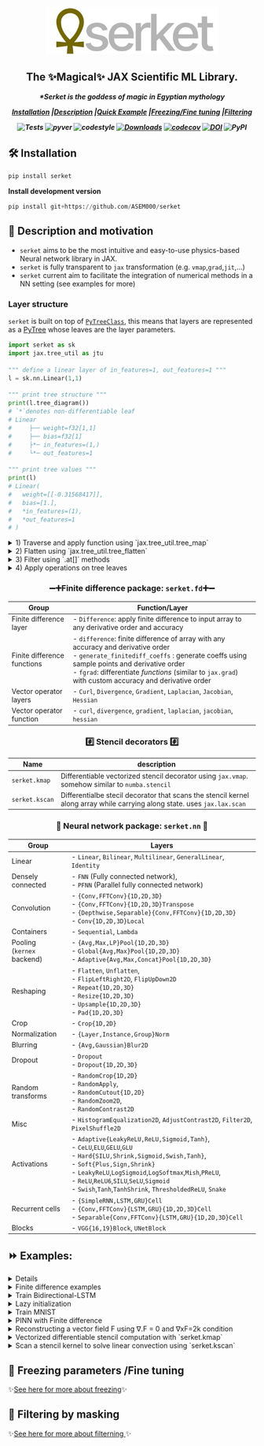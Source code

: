 
<div align="center">
<img width="350px" src="assets/serketLogo.svg"></div>

<h2 align="center">The ✨Magical✨ JAX Scientific ML Library.</h2>
<h5 align = "center"> *Serket is the goddess of magic in Egyptian mythology 

[**Installation**](#Installation)
|[**Description**](#Description)
|[**Quick Example**](#QuickExample)
|[**Freezing/Fine tuning**](#Freezing)
|[**Filtering**](#Filtering)


![Tests](https://github.com/ASEM000/serket/actions/workflows/tests.yml/badge.svg)
![pyver](https://img.shields.io/badge/python-3.7%203.8%203.9%203.10-red)
![codestyle](https://img.shields.io/badge/codestyle-black-lightgrey)
[![Downloads](https://pepy.tech/badge/serket)](https://pepy.tech/project/serket)
[![codecov](https://codecov.io/gh/ASEM000/serket/branch/main/graph/badge.svg?token=C6NXOK9EVS)](https://codecov.io/gh/ASEM000/serket)
[![DOI](https://zenodo.org/badge/526985786.svg)](https://zenodo.org/badge/latestdoi/526985786)
![PyPI](https://img.shields.io/pypi/v/serket)

</h5>


## 🛠️ Installation<a id="Installation"></a>

```python
pip install serket
```
**Install development version**
```python
pip install git+https://github.com/ASEM000/serket
```


## 📖 Description and motivation<a id="Description"></a>
- `serket` aims to be the most intuitive and easy-to-use physics-based Neural network library in JAX.
- `serket` is fully transparent to `jax` transformation (e.g. `vmap`,`grad`,`jit`,...)
- `serket` current aim to facilitate the integration of numerical methods in a NN setting (see examples for more)

### Layer structure

`serket` is built on top of [`PyTreeClass`](https://github.com/ASEM000/pytreeclass), this means that layers are represented as a [PyTree](https://jax.readthedocs.io/en/latest/pytrees.html) whose leaves are the layer parameters.

```python
import serket as sk 
import jax.tree_util as jtu

""" define a linear layer of in_features=1, out_features=1 """
l = sk.nn.Linear(1,1)

""" print tree structure """
print(l.tree_diagram())
# `*`denotes non-differentiable leaf
# Linear
#     ├── weight=f32[1,1]
#     ├── bias=f32[1]
#     ├*─ in_features=(1,)
#     └*─ out_features=1 

""" print tree values """
print(l)
# Linear(
#   weight=[[-0.31568417]],
#   bias=[1.],
#   *in_features=(1),
#   *out_features=1
# )
```


<details> 
<summary> 1) Traverse and apply function using `jax.tree_util.tree_map`</summary>

```python
""" add 10 to all leaves """
print(jtu.tree_map(lambda x:x+10, l))
# Linear(
#   weight=[[9.684316]],
#   bias=[11.],
#   *in_features=(1),
#   *out_features=1
# )
```

</details>

<details>
<summary> 2) Flatten using `jax.tree_util.tree_flatten` </summary>

```python
""" flatten all params(leaves) """
print(jtu.tree_leaves(l))
# [DeviceArray([[-0.31568417]], dtype=float32), DeviceArray([1.], dtype=float32)]

```
</details>

<details>
<summary> 3) Filter using `.at[]` methods </summary>

```python
""" set 100 to all positive values of l (i.e. only to bias) """
print(l.at[l>0].set(100))
# Linear(
#   weight=[[-0.31568417]],
#   bias=[100.],
#   *in_features=(1),
#   *out_features=1
# )

```
</details>

<details> <summary>
4) Apply operations on tree leaves 
</summary>

```python
""" same layers can be added,subtracted,divided,... """
print(l + l + 100 )
# Linear(
#   weight=[[99.36863]],
#   bias=[102.],
#   *in_features=(1),
#   *out_features=1
# )
```
</details>


<div align="center">

### ➖➕Finite difference package: `serket.fd`➕➖

| Group| Function/Layer|
| ------------- | ------------- |
|Finite difference layer| - `Difference`: apply finite difference to input array to any derivative order and accuracy|
|Finite difference functions| - `difference`: finite difference of array with any accuracy and derivative order  <br> - `generate_finitediff_coeffs` : generate coeffs using sample points and derivative order <br> - `fgrad`: differentiate _functions_ (similar to `jax.grad`) with custom accuracy and derivative order|
|Vector operator layers|- `Curl`, `Divergence`, `Gradient`, `Laplacian`, `Jacobian`, `Hessian`|
|Vector operator function| - `curl`, `divergence`, `gradient`, `laplacian`, `jacobian`, `hessian`|

### #️⃣ Stencil decorators #️⃣
|Name|description|
| ------------- | ------------- |
|`serket.kmap`| Differentiable vectorized stencil decorator using `jax.vmap`. somehow similar to `numba.stencil`|
|`serket.kscan`|Differentialbe stecil decorator that scans the stencil kernel along array while carrying along state. uses `jax.lax.scan`|
### 🧠 Neural network package: `serket.nn` 🧠
| Group | Layers |
| ------------- | ------------- |
| Linear  | - `Linear`, `Bilinear`, `Multilinear`, `GeneralLinear`, `Identity`  |
|Densely connected| - `FNN` (Fully connected network), <br> - `PFNN` (Parallel fully connected network)|
| Convolution | - `{Conv,FFTConv}{1D,2D,3D}` <br> - `{Conv,FFTConv}{1D,2D,3D}Transpose` <br> - `{Depthwise,Separable}{Conv,FFTConv}{1D,2D,3D}` <br> - `Conv{1D,2D,3D}Local`|
| Containers| - `Sequential`, `Lambda` |
|Pooling <br> (`kernex` backend)|- `{Avg,Max,LP}Pool{1D,2D,3D}`  <br> - `Global{Avg,Max}Pool{1D,2D,3D}` <br> - `Adaptive{Avg,Max,Concat}Pool{1D,2D,3D}` |
|Reshaping|- `Flatten`, `Unflatten`, <br> - `FlipLeftRight2D`, `FlipUpDown2D` <br> - `Repeat{1D,2D,3D}` <br> - `Resize{1D,2D,3D}` <br> - `Upsample{1D,2D,3D}` <br> - `Pad{1D,2D,3D}` |
|Crop| - `Crop{1D,2D}` |
|Normalization|- `{Layer,Instance,Group}Norm`|
|Blurring| - `{Avg,Gaussian}Blur2D`|
|Dropout|- `Dropout`<br> - `Dropout{1D,2D,3D}`|
|Random transforms| - `RandomCrop{1D,2D}` <br> - `RandomApply`, <br> - `RandomCutout{1D,2D}` <br> - `RandomZoom2D`, <br> - `RandomContrast2D` |
|Misc| - `HistogramEqualization2D`, `AdjustContrast2D`, `Filter2D`, `PixelShuffle2D`|
|Activations|- `Adaptive{LeakyReLU,ReLU,Sigmoid,Tanh}`,<br> - `CeLU`,`ELU`,`GELU`,`GLU`<br>- `Hard{SILU,Shrink,Sigmoid,Swish,Tanh}`, <br> - `Soft{Plus,Sign,Shrink}` <br> - `LeakyReLU`,`LogSigmoid`,`LogSoftmax`,`Mish`,`PReLU`,<br> - `ReLU`,`ReLU6`,`SILU`,`SeLU`,`Sigmoid` <br> - `Swish`,`Tanh`,`TanhShrink`, `ThresholdedReLU`, `Snake`|
|Recurrent cells| - `{SimpleRNN,LSTM,GRU}Cell` <br> - `{Conv,FFTConv}{LSTM,GRU}{1D,2D,3D}Cell` <br> - `Separable{Conv,FFTConv}{LSTM,GRU}{1D,2D,3D}Cell`|
|Blocks|- `VGG{16,19}Block`, `UNetBlock`|




</div>

## ⏩ Examples: <a id="QuickExample">


<details>
<summary> Linear layers examples</summary>

```python
import jax.numpy as jnp

import serket as sk

# Linear
x = jnp.ones([1, 2, 3, 4])
l1 = sk.nn.Linear(4, 5)  # last dim is 4, output dim is 5
print(l1(x).shape)  # (1, 2, 3, 5)

# Bilinear
x1, x2 = jnp.ones([1, 2, 3, 4]), jnp.ones([1, 2, 3, 5])
l2 = sk.nn.Bilinear(4, 5, 6)  # last dim of the input x1,x2 are 4,5, output dim is 6
print(l2(x1, x2).shape)  # (1, 2, 3, 6)

# Multilinear
x1, x2, x3 = jnp.ones([1, 2, 3, 4]), jnp.ones([1, 2, 3, 5]), jnp.ones([1, 2, 3, 6])
l3 = sk.nn.Multilinear((4, 5, 6), 7)  # last dim for x1,x2,x3 = 4,5,6, output dim is 7
print(l3(x1, x2, x3).shape)  # (1, 2, 3, 7)

# GeneralLinear
x = jnp.ones([4, 5, 6, 7])
# apply a linear layer to axis 1,2,3, with dim = (5, 6, 7) and output dim is 5
l4 = sk.nn.GeneralLinear((5, 6, 7), 5, in_axes=(1, 2, 3))
print(l4(x).shape)  # (4, 5)
```
</details>

<details>

<summary> Finite difference examples </summary>

```python
import jax

jax.config.update("jax_enable_x64", True)
import jax.numpy as jnp
import numpy.testing as npt

import serket as sk


# lets first define a vector valued function F: R^3 -> R^3
# F = F1, F2
# F1 = x^2 + y^3
# F2 = x^4 + y^3
# F3 = 0
# F = [x**2 + y**3, x**4 + y**3, 0]

x, y, z = [jnp.linspace(0, 1, 100)] * 3
dx, dy, dz = x[1] - x[0], y[1] - y[0], z[1] - z[0]
X, Y, Z = jnp.meshgrid(x, y, z, indexing="ij")
F1 = X**2 + Y**3
F2 = X**4 + Y**3
F3 = jnp.zeros_like(F1)
F = jnp.stack([F1, F2, F3], axis=0)

# ∂F1/∂x : differentiate F1 with respect to x (i.e axis=0)
dF1dx = sk.fd.difference(F1, axis=0, step_size=dx, accuracy=6)
dF1dx_exact = 2 * X
npt.assert_allclose(dF1dx, dF1dx_exact, atol=1e-7)

# ∂F2/∂y : differentiate F2 with respect to y (i.e axis=1)
dF2dy = sk.fd.difference(F2, axis=1, step_size=dy, accuracy=6)
dF2dy_exact = 3 * Y**2
npt.assert_allclose(dF2dy, dF2dy_exact, atol=1e-7)

# ∇.F : the divergence of F
divF = sk.fd.divergence(F, step_size=(dx, dy, dz), keepdims=False, accuracy=6)
divF_exact = 2 * X + 3 * Y**2
npt.assert_allclose(divF, divF_exact, atol=1e-7)

# ∇F1 : the gradient of F1
gradF1 = sk.fd.gradient(F1, step_size=(dx, dy, dz), accuracy=6)
gradF1_exact = jnp.stack([2 * X, 3 * Y**2, 0 * X], axis=0)
npt.assert_allclose(gradF1, gradF1_exact, atol=1e-7)

# ΔF1 : laplacian of F1
lapF1 = sk.fd.laplacian(F1, step_size=(dx, dy, dz), accuracy=6)
lapF1_exact = 2 + 6 * Y
npt.assert_allclose(lapF1, lapF1_exact, atol=1e-7)

# ∇xF : the curl of F
curlF = sk.fd.curl(F, step_size=(dx, dy, dz), accuracy=6)
curlF_exact = jnp.stack([F1 * 0, F1 * 0, 4 * X**3 - 3 * Y**2], axis=0)
npt.assert_allclose(curlF, curlF_exact, atol=1e-7)

# Jacobian of F
JF = sk.fd.jacobian(F, accuracy=4, step_size=(dx, dy, dz))
JF_exact = jnp.array(
    [
        [2 * X, 3 * Y**2, jnp.zeros_like(X)],
        [4 * X**3, 3 * Y**2, jnp.zeros_like(X)],
        [jnp.zeros_like(X), jnp.zeros_like(X), jnp.zeros_like(X)],
    ]
)
npt.assert_allclose(JF, JF_exact, atol=1e-7)

# Hessian of F1
HF1 = sk.fd.hessian(F1, accuracy=4, step_size=(dx, dy, dz))
HF1_exact = jnp.array(
    [
        [
            2 * jnp.ones_like(X),  # ∂2F1/∂x2
            0 * jnp.ones_like(X),  # ∂2F1/∂xy
            0 * jnp.ones_like(X),  # ∂2F1/∂xz
        ],
        [
            0 * jnp.ones_like(X),  # ∂2F1/∂yx
            6 * Y**2,              # ∂2F1/∂y2
            0 * jnp.ones_like(X),  # ∂2F1/∂yz
        ],
        [
            0 * jnp.ones_like(X),  # ∂2F1/∂zx
            0 * jnp.ones_like(X),  # ∂2F1/∂zy
            0 * jnp.ones_like(X),  # ∂2F1/∂z2
        ],
    ]
)
npt.assert_allclose(JF, JF_exact, atol=1e-7)

```

</details>


<details>
<summary>
Train Bidirectional-LSTM
</summary>

```python
import jax
import jax.numpy as jnp
import jax.random as jr
import matplotlib.pyplot as plt
import optax  # for gradient optimization

import serket as sk

x = jnp.linspace(0, 1, 101).reshape(-1, 1)  # 101 samples of 1D data
y = jnp.sin(2 * jnp.pi * x)
y += 0.1 * jr.normal(jr.PRNGKey(0), y.shape)

# we will use 2 time steps to predict the next time step
x_batched = jnp.stack([x[:-1], x[1:]], axis=1)
x_batched = jnp.reshape(x_batched, (100, 1, 2, 1))  # 100 minibatches x 1 sample x 2 time steps x 1D data
y_batched = jnp.reshape(y[1:], (100, 1, 1))  # 100 minibatches x 1 samples x 1D data

model = sk.nn.Sequential(
    [
        # first cell is the forward cell, second cell is the backward cell for bidirectional RNN
        # we return the full sequence of outputs for each cell by setting return_sequences=True
        # we use None in place of `in_features` to infer the input shape from the input
        sk.nn.ScanRNN(
            sk.nn.LSTMCell(None, 64),
            backward_cell=sk.nn.LSTMCell(None, 64),
            return_sequences=True,
        ),
        # here the in_features is inferred from the previous layer by setting it to None
        # or simply we can set it to 64*2 (64 for each cell from previous layer)
        # we set return_sequences=False to return only the last output of the sequence
        sk.nn.ScanRNN(sk.nn.LSTMCell(None, 1), return_sequences=False),
    ]
)


@jax.value_and_grad
def loss_func(NN, batched_x, batched_y):
    # use jax.vmap to apply the model to each minibatch
    # in our case single x minibatch has shape (1, 2, 1)
    # and single y minibatch has shape (1, 1)
    # then vmap will be applied to the leading axis
    batched_preds = jax.vmap(NN)(batched_x)
    return jnp.mean((batched_preds - batched_y) ** 2)


@jax.jit
def batch_step(NN, batched_x, batched_y, opt_state):
    loss, grads = loss_func(NN, batched_x, batched_y)
    updates, optim_state = optim.update(grads, opt_state)
    NN = optax.apply_updates(NN, updates)
    return NN, optim_state, loss


# dry run to infer the in_features (i.e. replace None with in_features)
# if you want restrict the model to a specific input shape or to avoid
# confusion you can manually specify the in_features as a consequence
# dry run is not necessary in this case
model(x_batched[0, 0])

optim = optax.adam(1e-3)
opt_state = optim.init(model)

epochs = 100

for i in range(1, epochs + 1):
    epoch_loss = []
    for x_b, y_b in zip(x_batched, y_batched):
        model, opt_state, loss = batch_step(model, x_b, y_b, opt_state)
        epoch_loss.append(loss)

    epoch_loss = jnp.mean(jnp.array(epoch_loss))

    if i % 10 == 0:
        print(f"Epoch {i:3d} Loss {epoch_loss:.4f}")

# Epoch  10 Loss 0.0880
# Epoch  20 Loss 0.0796
# Epoch  30 Loss 0.0620
# Epoch  40 Loss 0.0285
# Epoch  50 Loss 0.0205
# Epoch  60 Loss 0.0187
# Epoch  70 Loss 0.0182
# Epoch  80 Loss 0.0176
# Epoch  90 Loss 0.0171
# Epoch 100 Loss 0.0166

y_pred = jax.vmap(model)(x_batched.reshape(-1, 2, 1))
plt.plot(x[1:], y[1:], "--k", label="data")
plt.plot(x[1:], y_pred, label="prediction")
plt.legend()
```

![image](assets/rnn.svg)

</details>


<details>

<summary>Lazy initialization</summary>

In cases where `in_features` needs to be inferred from input, use `None` instead of `in_features` to infer the value at runtime. 
However, since the lazy module initialize it's state after the first call (i.e. mutate it's state)  `jax` transformation ex: `vmap, grad ...` is not allowed before initialization. Using any `jax` transformation before initialization will throw a `ValueError`.


```python
import serket as sk 
import jax
import jax.numpy as jnp 

model = sk.nn.Sequential(
    [
        sk.nn.Conv2D(None, 128, 3),
        sk.nn.ReLU(),
        sk.nn.MaxPool2D(2, 2),
        sk.nn.Conv2D(128, 64, 3),
        sk.nn.ReLU(),
        sk.nn.MaxPool2D(2, 2),
        sk.nn.Flatten(),
        sk.nn.Linear(None, 128),
        sk.nn.ReLU(),
        sk.nn.Linear(128, 1),
    ]
)

# print the first `Conv2D` layer before initialization
print(model[0].__repr__())
# Conv2D(
#   weight=None,
#   bias=None,
#   *in_features=None,
#   *out_features=None,
#   *kernel_size=None,
#   *strides=None,
#   *padding=None,
#   *input_dilation=None,
#   *kernel_dilation=None,
#   weight_init_func=None,
#   bias_init_func=None,
#   *groups=None
# )

try :
    jax.vmap(model)(jnp.ones((10, 1,28, 28)))
except ValueError:
    print("***** Not initialized *****")
# ***** Not initialized *****

# dry run to initialize the model
model(jnp.empty([3,128,128]))

print(model[0].__repr__())
# Conv2D(
#   weight=f32[128,3,3,3],
#   bias=f32[128,1,1],
#   *in_features=3,
#   *out_features=128,
#   *kernel_size=(3,3),
#   *strides=(1,1),
#   *padding=((1,1),(1,1)),
#   *input_dilation=(1,1),
#   *kernel_dilation=(1,1),
#   weight_init_func=Partial(glorot_uniform(key,shape,dtype)),
#   bias_init_func=Partial(zeros(key,shape,dtype)),
#   *groups=1
# )
```

</details>


<details>

<summary>Train MNIST</summary>

We will use `tensorflow` datasets for dataloading. for more on interface of jax/tensorflow dataset see [here](https://jax.readthedocs.io/en/latest/notebooks/neural_network_with_tfds_data.html)

```python
# imports
import tensorflow as tf
# Ensure TF does not see GPU and grab all GPU memory.
tf.config.set_visible_devices([], device_type="GPU")
import tensorflow_datasets as tfds
import tensorflow.experimental.numpy as tnp
import jax
import jax.numpy as jnp
import jax.random as jr 
import optax  # for gradient optimization
import serket as sk
import matplotlib.pyplot as plt
import functools as ft
```

```python
# Construct a tf.data.Dataset
batch_size = 128

# convert the samples from integers to floating-point numbers
# and channel first format
def preprocess_data(x):
    # convert to channel first format
    image = tnp.moveaxis(x["image"], -1, 0)
    # normalize to [0, 1]
    image = tf.cast(image, tf.float32) / 255.0

    # one-hot encode the labels
    label = tf.one_hot(x["label"], 10) / 1.0
    return {"image": image, "label": label}


ds_train, ds_test = tfds.load("mnist", split=["train", "test"], shuffle_files=True)
# (batches, batch_size, 1, 28, 28)
ds_train = ds_train.shuffle(1024).map(preprocess_data).batch(batch_size).prefetch(tf.data.AUTOTUNE)

# (batches, 1, 28, 28)
ds_test = ds_test.map(preprocess_data).prefetch(tf.data.AUTOTUNE)
```

### 🏗️ Model definition

We will use `jax.vmap(model)` to apply `model` on batches.
    
```python
@sk.treeclass
class CNN:
    def __init__(self):
        self.conv1 = sk.nn.Conv2D(1, 32, (3, 3), padding="valid")
        self.relu1 = sk.nn.ReLU()
        self.pool1 = sk.nn.MaxPool2D((2, 2), strides=(2, 2))
        self.conv2 = sk.nn.Conv2D(32, 64, (3, 3), padding="valid")
        self.relu2 = sk.nn.ReLU()
        self.pool2 = sk.nn.MaxPool2D((2, 2), strides=(2, 2))
        self.flatten = sk.nn.Flatten(start_dim=0)
        self.dropout = sk.nn.Dropout(0.5)
        self.linear = sk.nn.Linear(5*5*64, 10)

    def __call__(self, x):
        x = self.conv1(x)
        x = self.relu1(x)
        x = self.pool1(x)
        x = self.conv2(x)
        x = self.relu2(x)
        x = self.pool2(x)
        x = self.flatten(x)
        x = self.dropout(x)
        x = self.linear(x)
        return x

model = CNN()
```

### 🎨 Visualize model
    
<details><summary>Model summary</summary>
    
```python
print(model.summary(show_config=False, array=jnp.empty((1, 28, 28))))  
┌───────┬─────────┬─────────┬──────────────┬─────────────┬─────────────┐
│Name   │Type     │Param #  │Size          │Input        │Output       │
├───────┼─────────┼─────────┼──────────────┼─────────────┼─────────────┤
│conv1  │Conv2D   │320(0)   │1.25KB(0.00B) │f32[1,28,28] │f32[32,26,26]│
├───────┼─────────┼─────────┼──────────────┼─────────────┼─────────────┤
│relu1  │ReLU     │0(0)     │0.00B(0.00B)  │f32[32,26,26]│f32[32,26,26]│
├───────┼─────────┼─────────┼──────────────┼─────────────┼─────────────┤
│pool1  │MaxPool2D│0(0)     │0.00B(0.00B)  │f32[32,26,26]│f32[32,13,13]│
├───────┼─────────┼─────────┼──────────────┼─────────────┼─────────────┤
│conv2  │Conv2D   │18,496(0)│72.25KB(0.00B)│f32[32,13,13]│f32[64,11,11]│
├───────┼─────────┼─────────┼──────────────┼─────────────┼─────────────┤
│relu2  │ReLU     │0(0)     │0.00B(0.00B)  │f32[64,11,11]│f32[64,11,11]│
├───────┼─────────┼─────────┼──────────────┼─────────────┼─────────────┤
│pool2  │MaxPool2D│0(0)     │0.00B(0.00B)  │f32[64,11,11]│f32[64,5,5]  │
├───────┼─────────┼─────────┼──────────────┼─────────────┼─────────────┤
│flatten│Flatten  │0(0)     │0.00B(0.00B)  │f32[64,5,5]  │f32[1600]    │
├───────┼─────────┼─────────┼──────────────┼─────────────┼─────────────┤
│dropout│Dropout  │0(0)     │0.00B(0.00B)  │f32[1600]    │f32[1600]    │
├───────┼─────────┼─────────┼──────────────┼─────────────┼─────────────┤
│linear │Linear   │16,010(0)│62.54KB(0.00B)│f32[1600]    │f32[10]      │
└───────┴─────────┴─────────┴──────────────┴─────────────┴─────────────┘
Total count :	34,826(0)
Dynamic count :	34,826(0)
Frozen count :	0(0)
------------------------------------------------------------------------
Total size :	136.04KB(0.00B)
Dynamic size :	136.04KB(0.00B)
Frozen size :	0.00B(0.00B)
========================================================================
```
        
</details>

<details><summary>tree diagram </summary>
    
```python
print(model.tree_diagram())
CNN
    ├── conv1=Conv2D
    │   ├── weight=f32[32,1,3,3]
    │   ├── bias=f32[32,1,1]
    │   ├*─ in_features=1
    │   ├*─ out_features=32
    │   ├*─ kernel_size=(3, 3)
    │   ├*─ strides=(1, 1)
    │   ├*─ padding=((0, 0), (0, 0))
    │   ├*─ input_dilation=(1, 1)
    │   ├*─ kernel_dilation=(1, 1)
    │   ├── weight_init_func=Partial(init(key,shape,dtype))
    │   ├── bias_init_func=Partial(zeros(key,shape,dtype))
    │   └*─ groups=1    
    ├── relu1=ReLU  
    ├*─ pool1=MaxPool2D
    │   ├*─ kernel_size=(2, 2)
    │   ├*─ strides=(2, 2)
    │   └*─ padding='valid' 
    ├── conv2=Conv2D
    │   ├── weight=f32[64,32,3,3]
    │   ├── bias=f32[64,1,1]
    │   ├*─ in_features=32
    │   ├*─ out_features=64
    │   ├*─ kernel_size=(3, 3)
    │   ├*─ strides=(1, 1)
    │   ├*─ padding=((0, 0), (0, 0))
    │   ├*─ input_dilation=(1, 1)
    │   ├*─ kernel_dilation=(1, 1)
    │   ├── weight_init_func=Partial(init(key,shape,dtype))
    │   ├── bias_init_func=Partial(zeros(key,shape,dtype))
    │   └*─ groups=1    
    ├── relu2=ReLU  
    ├*─ pool2=MaxPool2D
    │   ├*─ kernel_size=(2, 2)
    │   ├*─ strides=(2, 2)
    │   └*─ padding='valid' 
    ├*─ flatten=Flatten
    │   ├*─ start_dim=0
    │   └*─ end_dim=-1  
    ├── dropout=Dropout
    │   ├*─ p=0.5
    │   └── eval=None   
    └── linear=Linear
        ├── weight=f32[1600,10]
        ├── bias=f32[10]
        ├*─ in_features=1600
        └*─ out_features=10  
    
 ```
    
</details>
    
<details><summary>Plot sample predictions before training</summary>
    
```python
 
# set all dropout off
test_model = model.at[model == "eval"].set(True, is_leaf=lambda x: x is None)

def show_images_with_predictions(model, images, one_hot_labels):
    logits = jax.vmap(model)(images)
    predictions = jnp.argmax(logits, axis=-1)
    fig, axes = plt.subplots(5, 5, figsize=(10, 10))
    for i, ax in enumerate(axes.flat):
        ax.imshow(images[i].reshape(28, 28), cmap="binary")
        ax.set(title=f"Prediction: {predictions[i]}\nLabel: {jnp.argmax(one_hot_labels[i], axis=-1)}")
        ax.set_xticks([])
        ax.set_yticks([])
    plt.show()

example = ds_test.take(25).as_numpy_iterator()
example = list(example)
sample_test_images = jnp.stack([x["image"] for x in example])
sample_test_labels = jnp.stack([x["label"] for x in example])

show_images_with_predictions(test_model, sample_test_images, sample_test_labels)
```
![image](assets/before_training.svg)
 
</details>
    
### 🏃 Train the model

```python
@ft.partial(jax.value_and_grad, has_aux=True)
def loss_func(model, batched_images, batched_one_hot_labels):
    logits = jax.vmap(model)(batched_images)
    loss = jnp.mean(optax.softmax_cross_entropy(logits=logits, labels=batched_one_hot_labels))
    return loss, logits


# using optax for gradient updates
optim = optax.adam(1e-3)
optim_state = optim.init(model)


@jax.jit
def batch_step(model, batched_images, batched_one_hot_labels, optim_state):
    (loss, logits), grads = loss_func(model, batched_images, batched_one_hot_labels)
    updates, optim_state = optim.update(grads, optim_state)
    model = optax.apply_updates(model, updates)
    accuracy = jnp.mean(jnp.argmax(logits, axis=-1) == jnp.argmax(batched_one_hot_labels, axis=-1))
    return model, optim_state, loss, accuracy


epochs = 5

for i in range(epochs):
    epoch_accuracy = []
    epoch_loss = []

    for example in ds_train.as_numpy_iterator():
        image, label = example["image"], example["label"]
        model, optim_state, loss, accuracy = batch_step(model, image, label, optim_state)
        epoch_accuracy.append(accuracy)
        epoch_loss.append(loss)

    epoch_loss = jnp.mean(jnp.array(epoch_loss))
    epoch_accuracy = jnp.mean(jnp.array(epoch_accuracy))

    print(f"epoch:{i+1:00d}\tloss:{epoch_loss:.4f}\taccuracy:{epoch_accuracy:.4f}")
    
# epoch:1	loss:0.2706	accuracy:0.9268
# epoch:2	loss:0.0725	accuracy:0.9784
# epoch:3	loss:0.0533	accuracy:0.9836
# epoch:4	loss:0.0442	accuracy:0.9868
# epoch:5	loss:0.0368	accuracy:0.9889
```
    
    
### 🎨 Visualize After training

```python
test_model = model.at[model == "eval"].set(True, is_leaf=lambda x: x is None)
show_images_with_predictions(test_model, sample_test_images, sample_test_labels)
```

<details> 
    
![image](assets/after_training.svg)

</details>

</details>


<details> 
<summary> 
PINN with Finite difference
</summary>

We will try to estimate $NN(x)~f(x)$, where $df(x)/dx = cos(x)$ and $df(x)/dx$ will be represented with finite difference scheme. The following code compares between finite difference `fd` based implementation and automatic differentation `ad` based implementation.

```python
import copy

import jax
import jax.numpy as jnp
import matplotlib.pyplot as plt
import optax

import serket as sk

x = jnp.linspace(-jnp.pi, jnp.pi, 1000)[:, None]
y = jnp.sin(x)
dx = x[1] - x[0]
dydx = jnp.cos(x)

NN_fd = sk.nn.Sequential(
    [
        sk.nn.Linear(1, 128),
        sk.nn.ReLU(),
        sk.nn.Linear(128, 128),
        sk.nn.ReLU(),
        sk.nn.Linear(128, 1),
    ]
)

NN_ad = copy.copy(NN_fd)
optim = optax.adam(1e-3)


@jax.value_and_grad
def loss_func_fd(NN, x):
    y = NN(x)
    dydx = sk.fd.difference(y, axis=0, accuracy=5, step_size=dx)
    loss = jnp.mean((dydx - jnp.cos(x)) ** 2)
    loss += jnp.mean((NN(jnp.zeros_like(x))) ** 2)  # initial condition
    return loss


@jax.value_and_grad
def loss_func_ad(NN, x):
    loss = jnp.mean((sk.diff(NN)(x) - jnp.cos(x)) ** 2)
    loss += jnp.mean(NN(jnp.zeros_like(x)) ** 2)  # initial condition
    return loss


@jax.jit
def step_fd(NN, x, optim_state):
    loss, grads = loss_func_fd(NN, x)
    updates, optim_state = optim.update(grads, optim_state)
    NN = optax.apply_updates(NN, updates)
    return NN, optim_state, loss


def train_fd(NN_fd, optim_state_fd, epochs):
    for i in range(1, epochs + 1):
        NN_fd, optim_state_fd, loss_fd = step_fd(NN_fd, x, optim_state_fd)
    return NN_fd, optim_state_fd, loss_fd


@jax.jit
def step_ad(NN, x, optim_state):
    loss, grads = loss_func_ad(NN, x)
    updates, optim_state = optim.update(grads, optim_state)
    NN = optax.apply_updates(NN, updates)
    return NN, optim_state, loss


def train_ad(NN_ad, optim_state_ad, epochs):
    for i in range(1, epochs + 1):
        NN_ad, optim_state_ad, loss_ad = step_ad(NN_ad, x, optim_state_ad)
    return NN_ad, optim_state_ad, loss_ad


epochs = 1000


optim_state_fd = optim.init(NN_fd)
optim_state_ad = optim.init(NN_ad)


NN_fd, optim_state_fd, loss_fd = train_fd(NN_fd, optim_state_fd, epochs)
NN_ad, optim_state_ad, loss_ad = train_ad(NN_ad, optim_state_ad, epochs)
print(f"Loss_fd {loss_fd:.4f} \nLoss_ad {loss_ad:.4f}")
y_fd = NN_fd(x)
y_ad = NN_ad(x)
plt.plot(x, y, "--k", label="true")
plt.plot(x, y_fd, label="fd pred")
plt.plot(x, y_ad, label="ad pred")
plt.legend()

# Loss_fd 0.0012 
# Loss_ad 0.0235
```
![image](assets/fd_vs_ad.png)


</details>


<details>
<summary> 
Reconstructing a vector field F using ∇.F = 0 and ∇xF=2k condition
</summary>

```python
import jax
import jax.numpy as jnp
import matplotlib.pyplot as plt
import optax

import serket as sk

x, y = [jnp.linspace(-1, 1,50)] * 2
dx, dy = [x[1] - x[0]] * 2
X, Y = jnp.meshgrid(x, y, indexing="ij")

F1 = -Y
F2 = +X
F = jnp.stack([F1, F2], axis=0)

NN = sk.nn.Sequential(
    [
        sk.nn.Conv2D(2, 32, kernel_size=3, padding="same"),
        sk.nn.ReLU(),
        sk.nn.Conv2D(32, 32, kernel_size=3, padding="same"),
        sk.nn.ReLU(),
        sk.nn.Conv2D(32, 2, kernel_size=3, padding="same"),
    ]
)

optim = optax.adam(1e-3)


@jax.value_and_grad
def loss_func(NN, F):
    F_pred = NN(F)
    div = sk.fd.divergence(F_pred, accuracy=5, step_size=(dx, dy))  
    loss = jnp.mean(div**2)  # divergence free condition
    curl = sk.fd.curl(F_pred, accuracy=2, step_size=(dx, dy))
    loss += jnp.mean((curl-jnp.ones_like(curl)*2)**2)  # curl condition 
    return loss


@jax.jit
def step(NN, F, optim_state):
    loss, grads = loss_func(NN, F)
    updates, optim_state = optim.update(grads, optim_state)
    NN = optax.apply_updates(NN, updates)
    return NN, optim_state, loss


def train(NN, Z, optim_state, epochs):
    for i in range(1, epochs + 1):
        NN, optim_state, loss = step(NN, Z, optim_state)
    return NN, optim_state, loss


Z = jnp.stack([X, Y], axis=0)  # collocation points
optim_state = optim.init(NN)  # initialise optimiser
epochs = 1_000
NN, _, loss = train(NN, Z, optim_state, epochs)

Fpred = NN(Z)  # predicted field

plt.figure(figsize=(10, 10))
plt.quiver(X, Y, Fpred[0], Fpred[1], color="r", label="pred")
plt.quiver(X, Y, F1, F2, color="k", alpha=0.5, label="true")
plt.legend()

```

![image](assets/nn_div_free.svg)


</details>

<details>
<summary>
Vectorized differentiable stencil computation with `serket.kmap`
</summary>

Serket uses `kernex.kmap` decorator that applies a user-defined stencil kernel. `kmap` uses `jax.vmap` as it's backend to vectorized the operation, this means that the decorator is transparent to `jax` transformation.

#### Example
```python
@sk.kmap(
     # a kernel size applied to 2D input with size =3x3
    kernel_size = (3,3),

    # a strides = 1
    strides= (1,1) ,

    # padding can be among the following options
    # 1) a single integer for each dimension -> ex: (1,) pads zeros before and after axis=0
    # 2) a tuple of two integer for each dimension -> ex: ((1,2),) pads one zero on left and 2 zeros on right of axis=0
    # 3) "same"/"valid" 
    # 4) "same"/"valid" tuple for each dimension -> ex: ("same",) same padding for axis=0
    padding = "valid",

    # relative means if the indexing should be row-col wise or center wise.
    # for example in a 3x3  1..9 kernel , x[0,0] yields
    # 1 if relative = False
    # 5 if relative = True (i.e. the center value)
    relative= True,

)
def avg_blur(x):
    return (x[-1, -1] + x[-1, 0] + x[-1, 1] +
            x[ 0, -1] + x[ 0, 0] + x[ 0, 1] +
            x[ 1, -1] + x[ 1, 0] + x[ 1, 1]) // 9

avg_blur(jnp.arange(1,26).reshape(5,5))
# [[ 7  8  9]
#  [12 13 14]
#  [17 18 19]]
```


</details>

<details>

<summary>
Scan a stencil kernel to solve linear convection using `serket.kscan`
</summary>





<div align ="center">

$\Large {\partial u \over \partial t} + c {\partial u \over \partial x} = 0$ <br> <br>
$\Large u_i^{n} = u_i^{n-1} - c \frac{\Delta t}{\Delta x}(u_i^{n-1}-u_{i-1}^{n-1})$

<table>
<tr>
<td> Problem setup </td> <td> Stencil view  </td>
</tr>
<tr>
<td>

<img src="assets/linear_convection_init.png" width="500px">

</td>
<td>

<img src="assets/linear_convection_view.png" width="500px">

</td>
</tr>
</table>
</div>

By using `serket.kscan`, the stencil kernel can be scanned carrying along state, in a way similar to how RNN works. This enables BPTT algorithm that is useful for some problems (ex. time-dependent PDEs) .


```python
import jax
import jax.numpy as jnp
import serket as sk
import matplotlib.pyplot as plt

# see https://nbviewer.org/github/barbagroup/CFDPython/blob/master/lessons/01_Step_1.ipynb

tmax,xmax = 0.5,2.0
nt,nx = 151,51
dt,dx = tmax/(nt-1) , xmax/(nx-1)
u = jnp.ones([nt,nx])
c = 0.5

# kscan moves sequentially in row-major order and updates in-place using lax.scan.

F = sk.kscan(
        kernel_size = (3,3),
        padding = ((1,1),(1,1)),
        named_axis={0:'n',1:'i'},  # n for time axis , i for spatial axis (optional naming)
        relative=True
    )


# boundary condtion as a function
def bc(u):
    return 1

# initial condtion as a function
def ic1(u):
    return 1

def ic2(u):
    return 2

def linear_convection(u):
    return ( u['i','n-1'] - (c*dt/dx) * (u['i','n-1'] - u['i-1','n-1']) )


F[:,0]  = F[:,-1] = bc # assign 1 for left and right boundary for all t

# square wave initial condition
F[:,:int((nx-1)/4)+1] = F[:,int((nx-1)/2):] = ic1
F[0:1, int((nx-1)/4)+1 : int((nx-1)/2)] = ic2

# assign linear convection function for
# interior spatial location [1:-1]
# and start from t>0  [1:]
F[1:,1:-1] = linear_convection

kx_solution = F(jnp.array(u))

plt.figure(figsize=(20,7))
for line in kx_solution[::20]:
    plt.plot(jnp.linspace(0,xmax,nx),line)
```

![image](assets/linear_convection.svg)





</details>


## 🥶 Freezing parameters /Fine tuning<a id="Freezing" >

✨[See here for more about freezing](https://github.com/ASEM000/PyTreeClass#%EF%B8%8F-model-surgery)✨

## 🔘 Filtering by masking<a id="Filtering" >
✨[See here for more about filterning ](https://github.com/ASEM000/PyTreeClass#%EF%B8%8F-filtering-with-at-)✨

